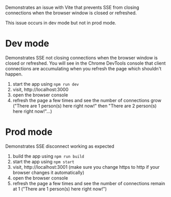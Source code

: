 Demonstrates an issue with Vite that prevents SSE from closing connections when the browser window is closed or refreshed.

This issue occurs in dev mode but not in prod mode.

# Dev mode

Demonstrates SSE not closing connections when the browser window is closed or refreshed. You will see in the Chrome DevTools console that client connections are accumulating when you refresh the page which shouldn't happen.

1. start the app using `npm run dev`
2. visit, http://localhost:3000
3. open the browser console
4. refresh the page a few times and see the number of connections grow ("There are 1 person(s) here right now!" then "There are 2 person(s) here right now!"...)

# Prod mode

Demonstrates SSE disconnect working as expected

1. build the app using `npm run build`
2. start the app using `npm start`
3. visit, http://localhost:3001 (make sure you change https to http if your browser changes it automatically)
4. open the browser console
5. refresh the page a few times and see the number of connections remain at 1 ("There are 1 person(s) here right now!")

